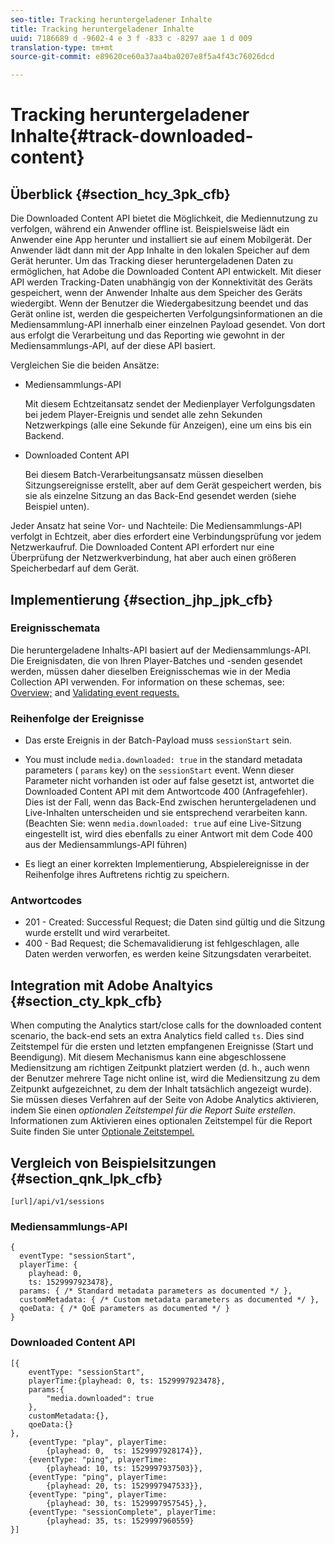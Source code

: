 ```yaml
---
seo-title: Tracking heruntergeladener Inhalte
title: Tracking heruntergeladener Inhalte
uuid: 7186689 d -9602-4 e 3 f -833 c -8297 aae 1 d 009
translation-type: tm+mt
source-git-commit: e89620ce60a37aa4ba0207e8f5a4f43c76026dcd

---
```



# Tracking heruntergeladener Inhalte{#track-downloaded-content}

## Überblick {#section_hcy_3pk_cfb}

Die Downloaded Content API bietet die Möglichkeit, die Mediennutzung zu verfolgen, während ein Anwender offline ist. Beispielsweise lädt ein Anwender eine App herunter und installiert sie auf einem Mobilgerät. Der Anwender lädt dann mit der App Inhalte in den lokalen Speicher auf dem Gerät herunter. Um das Tracking dieser heruntergeladenen Daten zu ermöglichen, hat Adobe die Downloaded Content API entwickelt. Mit dieser API werden Tracking-Daten unabhängig von der Konnektivität des Geräts gespeichert, wenn der Anwender Inhalte aus dem Speicher des Geräts wiedergibt. Wenn der Benutzer die Wiedergabesitzung beendet und das Gerät online ist, werden die gespeicherten Verfolgungsinformationen an die Mediensammlung-API innerhalb einer einzelnen Payload gesendet. Von dort aus erfolgt die Verarbeitung und das Reporting wie gewohnt in der Mediensammlungs-API, auf der diese API basiert.

Vergleichen Sie die beiden Ansätze:

* Mediensammlungs-API

   Mit diesem Echtzeitansatz sendet der Medienplayer Verfolgungsdaten bei jedem Player-Ereignis und sendet alle zehn Sekunden Netzwerkpings (alle eine Sekunde für Anzeigen), eine um eins bis ein Backend.

* Downloaded Content API

   Bei diesem Batch-Verarbeitungsansatz müssen dieselben Sitzungsereignisse erstellt, aber auf dem Gerät gespeichert werden, bis sie als einzelne Sitzung an das Back-End gesendet werden (siehe Beispiel unten).

Jeder Ansatz hat seine Vor- und Nachteile: Die Mediensammlungs-API verfolgt in Echtzeit, aber dies erfordert eine Verbindungsprüfung vor jedem Netzwerkaufruf. Die Downloaded Content API erfordert nur eine Überprüfung der Netzwerkverbindung, hat aber auch einen größeren Speicherbedarf auf dem Gerät.

## Implementierung {#section_jhp_jpk_cfb}

### Ereignisschemata

Die heruntergeladene Inhalts-API basiert auf der Mediensammlungs-API. Die Ereignisdaten, die von Ihren Player-Batches und -senden gesendet werden, müssen daher dieselben Ereignisschemas wie in der Media Collection API verwenden. For information on these schemas, see: [Overview;](/help/media-collection-api/mc-api-overview.md) and [Validating event requests.](/help/media-collection-api/mc-api-impl/mc-api-validate-reqs.md)

### Reihenfolge der Ereignisse

* Das erste Ereignis in der Batch-Payload muss `sessionStart` sein.
* You must include `media.downloaded: true` in the standard metadata parameters ( `params` key) on the `sessionStart` event. Wenn dieser Parameter nicht vorhanden ist oder auf false gesetzt ist, antwortet die Downloaded Content API mit dem Antwortcode 400 (Anfragefehler). Dies ist der Fall, wenn das Back-End zwischen heruntergeladenen und Live-Inhalten unterscheiden und sie entsprechend verarbeiten kann. (Beachten Sie: wenn `media.downloaded: true` auf eine Live-Sitzung eingestellt ist, wird dies ebenfalls zu einer Antwort mit dem Code 400 aus der Mediensammlungs-API führen)

* Es liegt an einer korrekten Implementierung, Abspielereignisse in der Reihenfolge ihres Auftretens richtig zu speichern.

### Antwortcodes

* 201 - Created: Successful Request; die Daten sind gültig und die Sitzung wurde erstellt und wird verarbeitet.
* 400 - Bad Request; die Schemavalidierung ist fehlgeschlagen, alle Daten werden verworfen, es werden keine Sitzungsdaten verarbeitet.

## Integration mit Adobe Analtyics {#section_cty_kpk_cfb}

When computing the Analytics start/close calls for the downloaded content scenario, the back-end sets an extra Analytics field called `ts`. Dies sind Zeitstempel für die ersten und letzten empfangenen Ereignisse (Start und Beendigung). Mit diesem Mechanismus kann eine abgeschlossene Mediensitzung am richtigen Zeitpunkt platziert werden (d. h., auch wenn der Benutzer mehrere Tage nicht online ist, wird die Mediensitzung zu dem Zeitpunkt aufgezeichnet, zu dem der Inhalt tatsächlich angezeigt wurde). Sie müssen dieses Verfahren auf der Seite von Adobe Analytics aktivieren, indem Sie einen *optionalen Zeitstempel für die Report Suite erstellen*. Informationen zum Aktivieren eines optionalen Zeitstempel für die Report Suite finden Sie unter [Optionale Zeitstempel.](https://marketing.adobe.com/resources/help/en_US/reference/timestamp-optional.html)

## Vergleich von Beispielsitzungen {#section_qnk_lpk_cfb}

```
[url]/api/v1/sessions
```

### Mediensammlungs-API

```
{ 
  eventType: "sessionStart", 
  playerTime: { 
    playhead: 0,  
    ts: 1529997923478},  
  params: { /* Standard metadata parameters as documented */ },  
  customMetadata: { /* Custom metadata parameters as documented */ },  
  qoeData: { /* QoE parameters as documented */ } 
}
```

### Downloaded Content API

```
[{ 
    eventType: "sessionStart", 
    playerTime:{playhead: 0, ts: 1529997923478},  
    params:{
        "media.downloaded": true
    }, 
    customMetadata:{},  
    qoeData:{} 
}, 
    {eventType: "play", playerTime:
        {playhead: 0,  ts: 1529997928174}}, 
    {eventType: "ping", playerTime:
        {playhead: 10, ts: 1529997937503}}, 
    {eventType: "ping", playerTime:
        {playhead: 20, ts: 1529997947533}}, 
    {eventType: "ping", playerTime:
        {playhead: 30, ts: 1529997957545},}, 
    {eventType: "sessionComplete", playerTime:
        {playhead: 35, ts: 1529997960559} 
}]
```

